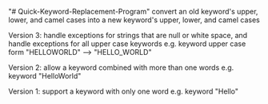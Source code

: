 "# Quick-Keyword-Replacement-Program" 
convert an old keyword's upper, lower, and camel cases into a new keyword's upper, lower, and camel cases

Version 3: 
    handle exceptions for strings that are null or white space, and handle exceptions for all upper case keywords
    e.g. keyword upper case form "HELLOWORLD" --> "HELLO_WORLD"

Version 2: 
    allow a keyword combined with more than one words
    e.g. keyword "HelloWorld"

Version 1:
    support a keyword with only one word
    e.g. keyword "Hello"